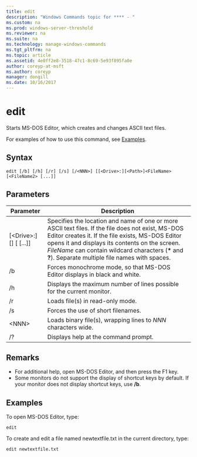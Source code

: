 ```yaml
---
title: edit
description: "Windows Commands topic for **** - "
ms.custom: na
ms.prod: windows-server-threshold
ms.reviewer: na
ms.suite: na
ms.technology: manage-windows-commands
ms.tgt_pltfrm: na
ms.topic: article
ms.assetid: 4e0ff2e8-3518-47c1-8c69-5e93f895fa0e
author: coreyp-at-msft
ms.author: coreyp
manager: dongill
ms.date: 10/16/2017
---
```


# edit



Starts MS-DOS Editor, which creates and changes ASCII text files.

For examples of how to use this command, see [Examples](#BKMK_examples).

## Syntax

```
edit [/b] [/h] [/r] [/s] [/<NNN>] [[<Drive>:][<Path>]<FileName> [<FileName2> [...]]
```

## Parameters

|Parameter|Description|
|---------|-----------|
|[\<Drive>:][<Path>]<FileName> [<FileName2> [...]]|Specifies the location and name of one or more ASCII text files. If the file does not exist, MS-DOS Editor creates it. If the file exists, MS-DOS Editor opens it and displays its contents on the screen. *FileName* can contain wildcard characters (**&#42;** and **?**). Separate multiple file names with spaces.|
|/b|Forces monochrome mode, so that MS-DOS Editor displays in black and white.|
|/h|Displays the maximum number of lines possible for the current monitor.|
|/r|Loads file(s) in read-only mode.|
|/s|Forces the use of short filenames.|
|\<NNN>|Loads binary file(s), wrapping lines to *NNN* characters wide.|
|/?|Displays help at the command prompt.|

## Remarks

-   For additional help, open MS-DOS Editor, and then press the F1 key.
-   Some monitors do not support the display of shortcut keys by default. If your monitor does not display shortcut keys, use **/b**.

## <a name="BKMK_examples"></a>Examples

To open MS-DOS Editor, type:
```
edit
```
To create and edit a file named newtextfile.txt in the current directory, type:
```
edit newtextfile.txt
```